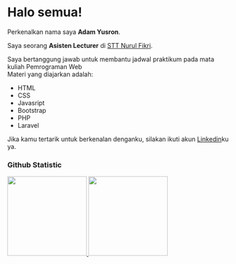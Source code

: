 # Halo semua! 

Perkenalkan nama saya **Adam Yusron**.<br>

Saya seorang **Asisten Lecturer** di [STT Nurul Fikri](https://nurulfikri.ac.id/).<br>

Saya bertanggung jawab untuk membantu jadwal praktikum pada mata kuliah Pemrograman Web<br>
Materi yang diajarkan adalah:
* HTML
* CSS
* Javasript
* Bootstrap
* PHP
* Laravel<br>

Jika kamu tertarik untuk berkenalan denganku, silakan ikuti akun [Linkedin](https://www.linkedin.com/in/adam-yusron-360500220/)ku ya.  


### Github Statistic
<p align="left">
<a href="https://github.com/adamyr159">
  <img height="180em" src="https://github-readme-stats-eight-theta.vercel.app/api?username=adamyr159&show_icons=true&theme=algolia&include_all_commits=true&count_private=true&token=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"/>
  <img height="180em" src="https://github-readme-stats-eight-theta.vercel.app/api/top-langs/?username=adamyr159&layout=compact&theme=algolia&token=YOUR_GITHUB_TOKEN"/>
</a>
</p>

